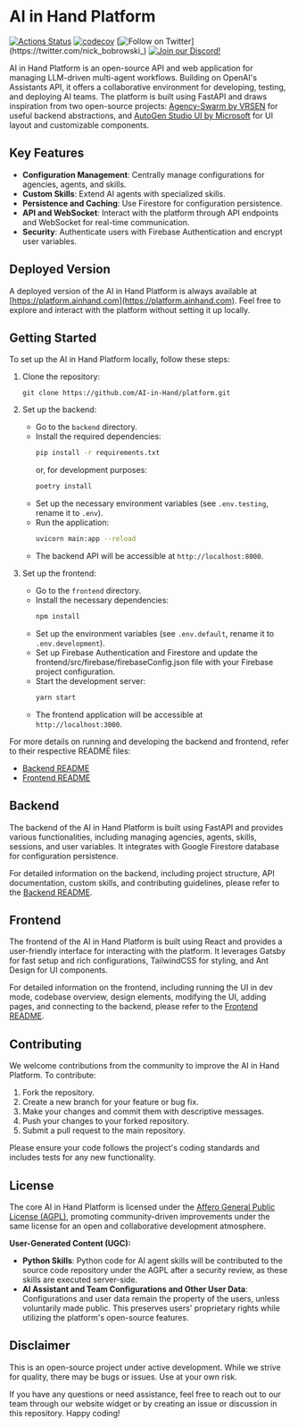 # AI in Hand Platform
[![Actions Status](https://github.com/AI-in-Hand/platform/workflows/Test/badge.svg)](https://github.com/AI-in-Hand/platform/actions)
[![codecov](https://codecov.io/gh/AI-in-Hand/platform/graph/badge.svg?token=D2ZCM1DK55)](https://codecov.io/gh/AI-in-Hand/platform)
[![Follow on Twitter](https://img.shields.io/twitter/follow/nick_bobrowski_.svg?style=social&label=Follow%20%40nick_bobrowski_)](https://twitter.com/nick_bobrowski_)
[![Join our Discord!](https://img.shields.io/discord/1233159105057918996?label=Discord)](https://discord.gg/wmSvRkw8R9)

AI in Hand Platform is an open-source API and web application for managing LLM-driven multi-agent workflows.
Building on OpenAI's Assistants API, it offers a collaborative environment for developing, testing, and deploying AI teams.
The platform is built using FastAPI and draws inspiration from two open-source projects:
[Agency-Swarm by VRSEN](https://github.com/VRSEN/agency-swarm) for useful backend abstractions,
and [AutoGen Studio UI by Microsoft](https://github.com/microsoft/autogen/tree/main/samples/apps/autogen-studio/frontend)
for UI layout and customizable components.

## Key Features

- **Configuration Management**: Centrally manage configurations for agencies, agents, and skills.
- **Custom Skills**: Extend AI agents with specialized skills.
- **Persistence and Caching**: Use Firestore for configuration persistence.
- **API and WebSocket**: Interact with the platform through API endpoints and WebSocket for real-time communication.
- **Security**: Authenticate users with Firebase Authentication and encrypt user variables.

## Deployed Version

A deployed version of the AI in Hand Platform is always available at [https://platform.ainhand.com](https://platform.ainhand.com).
Feel free to explore and interact with the platform without setting it up locally.

## Getting Started

To set up the AI in Hand Platform locally, follow these steps:

1. Clone the repository:
   ```
   git clone https://github.com/AI-in-Hand/platform.git
   ```

2. Set up the backend:
   - Go to the `backend` directory.
   - Install the required dependencies:
     ```bash
     pip install -r requirements.txt
     ```
     or, for development purposes:
     ```bash
     poetry install
     ```
   - Set up the necessary environment variables (see `.env.testing`, rename it to `.env`).
   - Run the application:
     ```bash
     uvicorn main:app --reload
     ```
   - The backend API will be accessible at `http://localhost:8000`.

3. Set up the frontend:
   - Go to the `frontend` directory.
   - Install the necessary dependencies:
     ```bash
     npm install
     ```
   - Set up the environment variables (see `.env.default`, rename it to `.env.development`).
   - Set up Firebase Authentication and Firestore and update the frontend/src/firebase/firebaseConfig.json file with your Firebase project configuration.
   - Start the development server:
     ```bash
     yarn start
     ```
   - The frontend application will be accessible at `http://localhost:3000`.

For more details on running and developing the backend and frontend, refer to their respective README files:
- [Backend README](backend/README.md)
- [Frontend README](frontend/README.md)

## Backend

The backend of the AI in Hand Platform is built using FastAPI and provides various functionalities,
including managing agencies, agents, skills, sessions, and user variables.
It integrates with Google Firestore database for configuration persistence.

For detailed information on the backend, including project structure, API documentation, custom skills,
and contributing guidelines, please refer to the [Backend README](backend/README.md).

## Frontend

The frontend of the AI in Hand Platform is built using React and provides a user-friendly interface for interacting
with the platform. It leverages Gatsby for fast setup and rich configurations, TailwindCSS for styling,
and Ant Design for UI components.

For detailed information on the frontend, including running the UI in dev mode, codebase overview, design elements,
modifying the UI, adding pages, and connecting to the backend, please refer to the [Frontend README](frontend/README.md).

## Contributing

We welcome contributions from the community to improve the AI in Hand Platform. To contribute:

1. Fork the repository.
2. Create a new branch for your feature or bug fix.
3. Make your changes and commit them with descriptive messages.
4. Push your changes to your forked repository.
5. Submit a pull request to the main repository.

Please ensure your code follows the project's coding standards and includes tests for any new functionality.

## License
The core AI in Hand Platform is licensed under the [Affero General Public License (AGPL)](LICENSE), promoting community-driven improvements under the same license for an open and collaborative development atmosphere.

**User-Generated Content (UGC):**
- **Python Skills**: Python code for AI agent skills will be contributed to the source code repository under the AGPL after a security review, as these skills are executed server-side.
- **AI Assistant and Team Configurations and Other User Data**: Configurations and user data remain the property of the users, unless voluntarily made public. This preserves users' proprietary rights while utilizing the platform's open-source features.

## Disclaimer

This is an open-source project under active development.
While we strive for quality, there may be bugs or issues. Use at your own risk.

If you have any questions or need assistance, feel free to reach out to our team through our website widget
or by creating an issue or discussion in this repository.
Happy coding!
